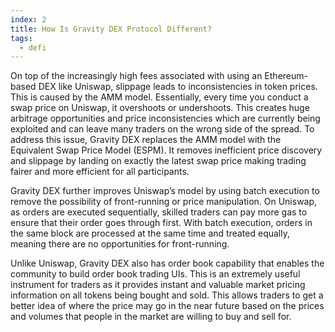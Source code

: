 ```yaml
---
index: 2
title: How Is Gravity DEX Protocol Different?
tags: 
  - defi
---
```


On top of the increasingly high fees associated with using an Ethereum-based DEX like Uniswap, slippage leads to inconsistencies in token prices. This is caused by the AMM model. Essentially, every time you conduct a swap price on Uniswap, it overshoots or undershoots. This creates huge arbitrage opportunities and price inconsistencies which are currently being exploited and can leave many traders on the wrong side of the spread. To address this issue, Gravity DEX replaces the AMM model with the Equivalent Swap Price Model (ESPM). It removes inefficient price discovery and slippage by landing on exactly the latest swap price making trading fairer and more efficient for all participants.

Gravity DEX further improves Uniswap’s model by using batch execution to remove the possibility of front-running or price manipulation. On Uniswap, as orders are executed sequentially, skilled traders can pay more gas to ensure that their order goes through first. With batch execution, orders in the same block are processed at the same time and treated equally, meaning there are no opportunities for front-running.

Unlike Uniswap, Gravity DEX also has order book capability that enables the community to build order book trading UIs. This is an extremely useful instrument for traders as it provides instant and valuable market pricing information on all tokens being bought and sold. This allows traders to get a better idea of where the price may go in the near future based on the prices and volumes that people in the market are willing to buy and sell for.
